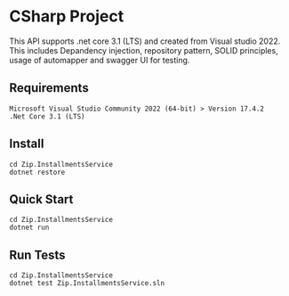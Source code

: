 # CSharp Project
This API supports .net core 3.1 (LTS) and created from Visual studio 2022.
This includes Depandency injection, repository pattern, SOLID principles, usage of automapper and swagger UI for testing.


## Requirements
```
Microsoft Visual Studio Community 2022 (64-bit) > Version 17.4.2
.Net Core 3.1 (LTS)
```

## Install
```
cd Zip.InstallmentsService
dotnet restore
```

## Quick Start
```
cd Zip.InstallmentsService
dotnet run
```

## Run Tests
```
cd Zip.InstallmentsService
dotnet test Zip.InstallmentsService.sln
```
